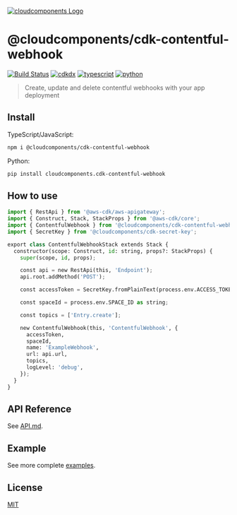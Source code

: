 [![cloudcomponents Logo](https://raw.githubusercontent.com/cloudcomponents/cdk-constructs/master/logo.png)](https://github.com/cloudcomponents/cdk-constructs)

# @cloudcomponents/cdk-contentful-webhook

[![Build Status](https://github.com/cloudcomponents/cdk-constructs/workflows/Build/badge.svg)](https://github.com/cloudcomponents/cdk-constructs/actions?query=workflow=Build)
[![cdkdx](https://img.shields.io/badge/buildtool-cdkdx-blue.svg)](https://github.com/hupe1980/cdkdx)
[![typescript](https://img.shields.io/badge/jsii-typescript-blueviolet.svg)](https://www.npmjs.com/package/@cloudcomponents/cdk-contentful-webhook)
[![python](https://img.shields.io/badge/jsii-python-blueviolet.svg)](https://pypi.org/project/cloudcomponents.cdk-contentful-webhook/)

> Create, update and delete contentful webhooks with your app deployment

## Install

TypeScript/JavaScript:

```bash
npm i @cloudcomponents/cdk-contentful-webhook
```

Python:

```bash
pip install cloudcomponents.cdk-contentful-webhook
```

## How to use

```python
import { RestApi } from '@aws-cdk/aws-apigateway';
import { Construct, Stack, StackProps } from '@aws-cdk/core';
import { ContentfulWebhook } from '@cloudcomponents/cdk-contentful-webhook';
import { SecretKey } from '@cloudcomponents/cdk-secret-key';

export class ContentfulWebhookStack extends Stack {
  constructor(scope: Construct, id: string, props?: StackProps) {
    super(scope, id, props);

    const api = new RestApi(this, 'Endpoint');
    api.root.addMethod('POST');

    const accessToken = SecretKey.fromPlainText(process.env.ACCESS_TOKEN as string);

    const spaceId = process.env.SPACE_ID as string;

    const topics = ['Entry.create'];

    new ContentfulWebhook(this, 'ContentfulWebhook', {
      accessToken,
      spaceId,
      name: 'ExampleWebhook',
      url: api.url,
      topics,
      logLevel: 'debug',
    });
  }
}
```

## API Reference

See [API.md](https://github.com/cloudcomponents/cdk-constructs/tree/master/packages/cdk-contentful-webhook/API.md).

## Example

See more complete [examples](https://github.com/cloudcomponents/cdk-constructs/tree/master/examples).

## License

[MIT](https://github.com/cloudcomponents/cdk-constructs/tree/master/packages/cdk-contentful-webhook/LICENSE)
